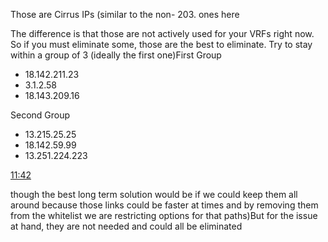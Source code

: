 Those are Cirrus IPs (similar to the non- 203. ones here

The difference is that those are not actively used for your VRFs right now. So if you must eliminate some, those are the best to eliminate. Try to stay within a group of 3 (ideally the first one)First Group  

- 18.142.211.23
- 3.1.2.58
- 18.143.209.16

Second Group  

- 13.215.25.25
- 18.142.59.99
- 13.251.224.223

[11:42](https://cumberlandlabs.slack.com/archives/D08JLGH286T/p1743590531927669?thread_ts=1743588742.735849&cid=D08JLGH286T)

though the best long term solution would be if we could keep them all around because those links could be faster at times and by removing them from the whitelist we are restricting options for that paths)But for the issue at hand, they are not needed and could all be eliminated